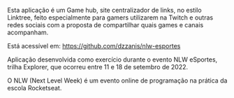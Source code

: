 Esta aplicação é um Game hub, site centralizador de links, no estilo Linktree, feito especialmente para gamers utilizarem na Twitch e outras redes sociais com a proposta de compartilhar quais games e canais acompanham.

Está acessível em: https://github.com/dzzanis/nlw-esportes

Aplicação desenvolvida como exercício durante o evento NLW eSportes, trilha Explorer, que ocorreu entre 11 e 18 de setembro de 2022.

O NLW (Next Level Week) é um evento online de programação na prática da escola Rocketseat.
